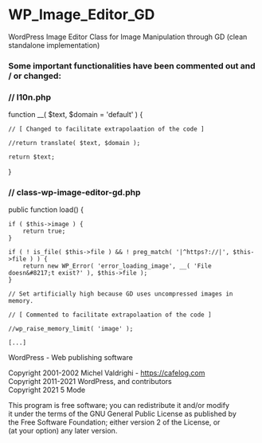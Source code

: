 # WP_Image_Editor_GD
WordPress Image Editor Class for Image Manipulation through GD (clean standalone implementation)   


### Some important functionalities have been commented out and / or changed:  

### // l10n.php
function __( $text, $domain = 'default' ) {   
   
    // [ Changed to facilitate extrapolaation of the code ]   
   
    //return translate( $text, $domain );   
    
    return $text;   
}   
   
### // class-wp-image-editor-gd.php   
public function load() {   

    if ( $this->image ) {   
        return true;   
    }   
   
    if ( ! is_file( $this->file ) && ! preg_match( '|^https?://|', $this->file ) ) {   
        return new WP_Error( 'error_loading_image', __( 'File doesn&#8217;t exist?' ), $this->file );   
    }   
    
    // Set artificially high because GD uses uncompressed images in memory.   
		
    // [ Commented to facilitate extrapolaation of the code ]   
    
    //wp_raise_memory_limit( 'image' );   

    [...]


WordPress - Web publishing software   
   
Copyright 2001-2002 Michel Valdrighi - https://cafelog.com   
Copyright 2011-2021 WordPress, and contributors   
Copyright 2021 5 Mode    
   
This program is free software; you can redistribute it and/or modify   
it under the terms of the GNU General Public License as published by   
the Free Software Foundation; either version 2 of the License, or   
(at your option) any later version.   
